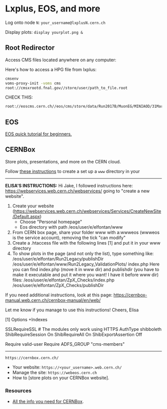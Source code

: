 # Lxplus, EOS, and more

Log onto node `N`: `your_username@lxplusN.cern.ch`

Display plots: `display yourplot.png &`

## Root Redirector

Access CMS files located anywhere on any computer:

Here's how to access a HPG file from lxplus:

```bash
cmsenv
voms-proxy-init -voms cms
root://cmsxrootd.fnal.gov//store/user/path_to_file.root
```

CHECK THIS:

```bash
root://eoscms.cern.ch//eos/cms/store/data/Run2017B/MuonEG/MINIAOD/31Mar2018-v1/100000/049A7BE5-7037-E811-9CDE-3417EBE706C6.root
```

## EOS

[EOS quick tutorial for beginners.](https://cern.service-now.com/service-portal?id=kb_article&n=KB0001998)

## CERNBox

Store plots, presentations, and more on the CERN cloud.

Follow [these instructions](https://cernbox-manual.web.cern.ch/cernbox-manual/en/web/personal_website_content.html)
to create a set up a `www` directory in your 

----------

**ELISA'S INSTRUCTIONS:**
Hi Jake, 
I followed instructions here:
https://webservices.web.cern.ch/webservices/
going to "create a new website".

1. Create your website (https://webservices.web.cern.ch/webservices/Services/CreateNewSite/Default.aspx) 
     - Choose "Personal homepage"
    - Eos directory with path /eos/user/e/elfontan/www
2. From CERN box page, share your folder www with a:wwweos (wwweos is the service account), removing the tick "can modify"
3. Create a .htaccess file with the following lines [1] and put it in your www directory
4. To show plots in the page (and not only the list), type something like:
/eos/user/e/elfontan/Run2Legacy/publishDir   /eos/user/e/elfontan/www/Run2Legacy_ValidationPlots/ index.php
Here you can find index.php (move it in www dir) and publishdir (you have to make it executable and put it where you want! I have it before www dir) files:
/eos/user/e/elfontan/ZpX_Checks/index.php
/eos/user/e/elfontan/ZpX_Checks/publishDir

If you need additional instructions, look at this page:
https://cernbox-manual.web.cern.ch/cernbox-manual/en/web/

Let me know if you manage to use this instructions!
Cheers,
Elisa


[1]
Options +Indexes

SSLRequireSSL # The modules only work using HTTPS
AuthType shibboleth
ShibRequireSession On
ShibRequireAll On
ShibExportAssertion Off

Require valid-user
Require ADFS_GROUP "cms-members"

----------

`https://cernbox.cern.ch/`

- Your website: `https://<your_username>.web.cern.ch/`
- Manage the site: `https://webeos.cern.ch`
- How to [store plots on your CERNBox website].

### Resources

- [All the info you need for CERNBox](https://cernbox-manual.web.cern.ch/cernbox-manual/en/).
